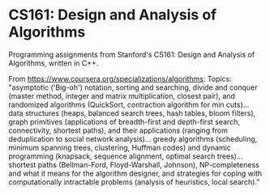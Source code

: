 # CS161: Design and Analysis of Algorithms
Programming assignments from Stanford's CS161: Design and Analysis of Algorithms, written in C++.

From https://www.coursera.org/specializations/algorithms: Topics: "asymptotic ('Big-oh') notation, sorting and searching, divide and conquer (master method, integer and matrix multiplication, closest pair), and randomized algorithms (QuickSort, contraction algorithm for min cuts)... data structures (heaps, balanced search trees, hash tables, bloom filters), graph primitives (applications of breadth-first and depth-first search, connectivity, shortest paths), and their applications (ranging from deduplication to social network analysis)... greedy algorithms (scheduling, minimum spanning trees, clustering, Huffman codes) and dynamic programming (knapsack, sequence alignment, optimal search trees)... shortest paths (Bellman-Ford, Floyd-Warshall, Johnson), NP-completeness and what it means for the algorithm designer, and strategies for coping with computationally intractable problems (analysis of heuristics, local search)."
